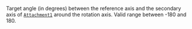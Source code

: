Target angle (in degrees) between the reference axis and the secondary
axis of [`Attachment1`](https://create.roblox.com/docs/reference/engine/classes/Constraint#Attachment1) around the rotation
axis. Valid range between -180 and 180.